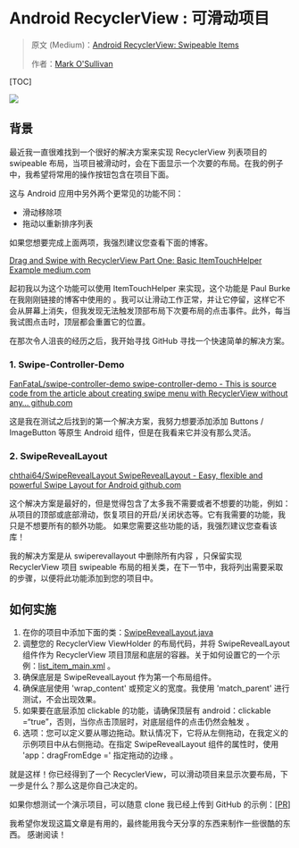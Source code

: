 # Android RecyclerView : 可滑动项目

> 原文 (Medium)：[Android RecyclerView: Swipeable Items](https://android.jlelse.eu/android-recyclerview-swipeable-items-46a3c763498d)
>
> 作者：[Mark O'Sullivan](https://android.jlelse.eu/@markosullivan?source=post_header_lockup)

[TOC]

![](https://cdn-images-1.medium.com/max/800/1*R_lBa5M1_h1PtcH4hYK2hA.gif)

## 背景

最近我一直很难找到一个很好的解决方案来实现 RecyclerView 列表项目的 swipeable 布局，当项目被滑动时，会在下面显示一个次要的布局。在我的例子中，我希望将常用的操作按钮包含在项目下面。 

这与 Android 应用中另外两个更常见的功能不同：

- 滑动移除项 
- 拖动以重新排序列表 

如果您想要完成上面两项，我强烈建议您查看下面的博客。

[Drag and Swipe with RecyclerView Part One: Basic ItemTouchHelper Example medium.com](https://medium.com/@ipaulpro/drag-and-swipe-with-recyclerview-b9456d2b1aaf)

起初我以为这个功能可以使用 ItemTouchHelper 来实现，这个功能是 Paul Burke 在我刚刚链接的博客中使用的 。我可以让滑动工作正常，并让它停留，这样它不会从屏幕上消失，但我发现无法触发顶部布局下次要布局的点击事件。此外，每当我试图点击时，顶层都会重置它的位置。

在那次令人沮丧的经历之后，我开始寻找 GitHub 寻找一个快速简单的解决方案。

### 1. Swipe-Controller-Demo

[FanFataL/swipe-controller-demo swipe-controller-demo - This is source code from the article about creating swipe menu with RecyclerView without any… github.com](https://github.com/FanFataL/swipe-controller-demo)

这是我在测试之后找到的第一个解决方案，我努力想要添加添加 Buttons / ImageButton 等原生 Android 组件，但是在我看来它并没有那么灵活。

### 2. SwipeRevealLayout

[chthai64/SwipeRevealLayout SwipeRevealLayout - Easy, flexible and powerful Swipe Layout for Android github.com](https://github.com/chthai64/SwipeRevealLayout)

这个解决方案是最好的，但是觉得包含了太多我不需要或者不想要的功能，例如：从项目的顶部或底部滑动，恢复项目的开启/关闭状态等。它有我需要的功能，我只是不想要所有的额外功能。 如果您需要这些功能的话，我强烈建议您查看该库！

我的解决方案是从 swiperevallayout 中删除所有内容 ，只保留实现 RecyclerView 项目 swipeable 布局的相关类，在下一节中，我将列出需要采取的步骤，以便将此功能添加到您的项目中。 

## 如何实施

1. 在你的项目中添加下面的类：[SwipeRevealLayout.java](https://github.com/MarkOSullivan94/SwipeRevealLayoutExample/blob/master/app/src/main/java/me/markosullivan/swiperevealactionbuttons/SwipeRevealLayout.java)
2. 调整您的 RecyclerView ViewHolder 的布局代码，并将 SwipeRevealLayout 组件作为 RecyclerView 项目顶层和底层的容器。关于如何设置它的一个示例：[list_item_main.xml](https://github.com/MarkOSullivan94/SwipeRevealLayoutExample/blob/master/app/src/main/res/layout/list_item_main.xml) 。
3. 确保底层是 SwipeRevealLayout 作为第一个布局组件。
4. 确保底层使用 'wrap_content' 或预定义的宽度。我使用 'match_parent' 进行测试，不会出现效果。
5. 如果要在底层添加 clickable 的功能，请确保顶层有 android：clickable =“true”，否则，当你点击顶层时，对底层组件的点击仍然会触发 。
6. 选项：您可以定义要从哪边拖动。默认情况下，它将从左侧拖动，在我定义的示例项目中从右侧拖动。在指定 SwipeRevealLayout 组件的属性时，使用 'app：dragFromEdge =' 指定拖动的边缘 。

就是这样！你已经得到了一个 RecyclerView，可以滑动项目来显示次要布局，下一步是什么？那么这是你自己决定的。

如果你想测试一个演示项目，可以随意 clone 我已经上传到 GitHub 的示例：[[PR](https://github.com/MarkOSullivan94/SwipeRevealLayoutExample)]

我希望你发现这篇文章是有用的，最终能用我今天分享的东西来制作一些很酷的东西。 感谢阅读！ 

